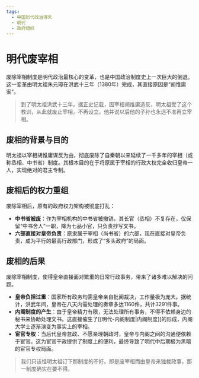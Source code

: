 ```yaml
---
tags:
  - 中国历代政治得失
  - 明代
  - 政府组织
---
```


# 明代废宰相

废除宰相制度是明代政治最核心的变革，也是中国政治制度史上一次巨大的倒退。这一变革由明太祖朱元璋在洪武十三年（1380年）完成，其直接原因是“胡惟庸案”。

> 到了明太祖洪武十三年，据正史记载，因宰相胡维庸造反，明太祖受了这个教训，从此就废止宰相，不再设立。他并说以后他的子孙也永远不准再立宰相。

## 废相的背景与目的

明太祖以宰相胡惟庸谋反为由，彻底废除了自秦朝以来延续了一千多年的宰相（或称丞相、中书省）制度。其根本目的在于将原属于宰相的行政大权完全收归皇帝一人，实现绝对的君主专制。

## 废相后的权力重组

废除宰相后，原有的政府权力架构被彻底打乱：

- **中书省被废**：作为宰相机构的中书省被撤销，其长官（丞相）不复存在，仅保留“中书舍人”一职，降为七品小官，只负责抄写文书。
- **六部直接对皇帝负责**：原隶属于宰相（尚书省）的六部，现在直接对皇帝负责，成为平行的最高行政部门，形成了“多头政府”的局面。

## 废相的后果

废除宰相制度，使得皇帝直接面对繁重的日常行政事务，带来了诸多难以解决的问题。

- **皇帝负担过重**：国家所有政务均需皇帝亲自批阅裁决，工作量极为庞大。据统计，洪武年间，皇帝在八天内需处理的奏章多达1160件，共计3291件事。
- **内阁制度的产生**：由于皇帝精力有限，无法处理所有事务，不得不依赖身边的秘书来协助处理文书。这直接催生了[[明代-内阁制度|内阁制度]]的形成，内阁大学士逐渐演变为事实上的宰相。
- **宦官专权**：当后代皇帝怠政、不愿亲理朝政时，皇帝与内阁之间的沟通便依赖于宦官。这为宦官干政提供了制度上的便利，最终导致了明代中后期极为黑暗的宦官专权局面。

> 我们只该怪明太祖订下那制度的不好。即是废宰相而由皇帝来独裁政事，那一制度确实在要不得。
